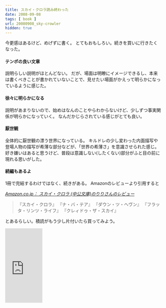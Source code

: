```yaml
---
title: スカイ・クロラ読み終わった
date: 2008-09-08
tags: [ book ]
url: 20080908_sky-crowler
hidden: true
---
```

今更感はあるけど、めげずに書く。
とてもおもしろい。続きを買いに行きたくなった。

<h4>テンポの良い文章</h4>
説明らしい説明がほとんどない。
だが、場面は明瞭にイメージできるし、本来は書くべきことが書かれていないことで、見せたい場面がかえって明らかになっているように感じた。

<h4>徐々に明らかになる</h4>
説明があまりないので、始めはなんのことやらわからないけど、少しずつ事実関係が明らかになっていく。
なんだかじらされている感じがとても良い。

<h4>厭世観</h4>
全体的に厭世観の漂う世界になっている。
キルドレの少し変わった内面描写や登場人物の描写が希薄な部分などが、「世界の希薄さ」を意識させられた感じ。
好き嫌いはあると思うけど、普段は意識しない(したくない)部分がふと目の前に現れる思いがした。

<h4>続編もあるよ</h4>
1冊で完結するわけではなく、続きがある。
Amazonのレビューより引用すると

<cite><a href="http://www.amazon.co.jp/review/RFU8YXFD8KQ1B/ref=cm_cr_rdp_perm">Amazon.co.jp： スカイ・クロラ (中公文庫)のりりさんのレビュー</a></cite>
<blockquote>
『スカイ・クロラ』
『ナ・バ・テア』
『ダウン・ツ・ヘヴン』
『フラッタ・リンツ・ライフ』
『クレィドゥ・ザ・スカイ』 
</blockquote>

とあるらしい。積読がもう少し片付いたら買ってみよう。

<iframe src="http://rcm-jp.amazon.co.jp/e/cm?t=gomlog-22&o=9&p=8&l=as1&asins=4122044286&fc1=444444&IS2=1&lt1=_blank&m=amazon&lc1=3388EE&bc1=FFFFFF&bg1=FFFFFF&f=ifr" style="width:120px;height:240px;" scrolling="no" marginwidth="0" marginheight="0" frameborder="0"></iframe>
